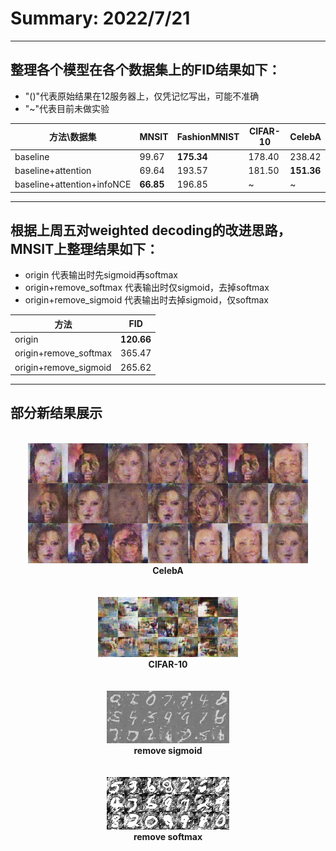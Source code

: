 # Summary: 2022/7/21
***
## 整理各个模型在各个数据集上的FID结果如下：
* "()"代表原始结果在12服务器上，仅凭记忆写出，可能不准确
* "~"代表目前未做实验

|方法\数据集|MNSIT|FashionMNIST|CIFAR-10|CelebA|
|----------|-----|-------------|--------|------|
|baseline|99.67|**175.34**|178.40|238.42|
|baseline+attention|69.64|193.57|181.50|**151.36**|
|baseline+attention+infoNCE|**66.85**|196.85|~|~|


***

## 根据上周五对weighted decoding的改进思路，MNSIT上整理结果如下：
* origin 代表输出时先sigmoid再softmax
* origin+remove_softmax 代表输出时仅sigmoid，去掉softmax
* origin+remove_sigmoid 代表输出时去掉sigmoid，仅softmax

|方法|FID|
|----|----|
|origin|**120.66**|
|origin+remove_softmax|365.47|
|origin+remove_sigmoid|265.62|

***

## 部分新结果展示
<br/>
<center>
    <img src = "./res/CelebA.png">
    <br>
    <b>CelebA</b>
    <br>
    <br>
    <br>
    <img src = "./res/CIFAR10.png">
    <br>
    <b>CIFAR-10</b>
    <br>
    <br>
    <br>
    <img src = "./res/remove_sigmoid.png">
    <br>
    <b>remove sigmoid</b>
    <br>
    <br>
    <br>
    <img src = "./res/remove_softmax.png">
    <br>
    <b>remove softmax</b></p>
</center>